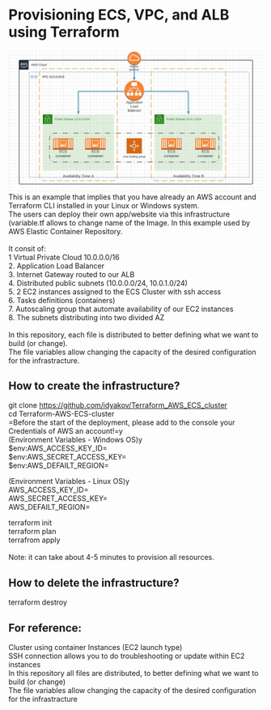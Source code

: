 # Provisioning ECS, VPC,  and ALB using Terraform<br />
![](Diagram_Terraform_ECS.JPG)
<br />
This is an example that implies that you have already an AWS account and Terraform CLI installed in your Linux or Windows system.<br />
The users can deploy their own app/website via this infrastructure (variable.tf allows to change name of the Image. In this example used by AWS Elastic Container Repository.<br />
<br />
It consit of:<br />
1 Virtual Private Cloud 10.0.0.0/16<br />
2. Application Load Balancer<br />
3. Internet Gateway routed to our ALB<br />
4. Distributed public subnets (10.0.0.0/24, 10.0.1.0/24)<br />
5. 2 EC2 instances assigned to the ECS Cluster with ssh access<br />
6. Tasks definitions (containers)<br />
7. Autoscaling group that automate availability of our EC2 instances<br />
8. The subnets distributing into two divided AZ<br />
<br />
In this repository, each file is distributed to better defining what we want to build (or change).<br />
The file variables allow changing the capacity of the desired configuration for the infrastracture.<br />

## How to create the infrastructure?<br />
git clone https://github.com/idyakov/Terraform_AWS_ECS_cluster<br />
cd Terraform-AWS-ECS-cluster<br />
=Before the start of the deployment, please add to the console your Credentials of AWS an account!=y<br />
(Environment Variables - Windows OS)y<br />
$env:AWS_ACCESS_KEY_ID=<br />
$env:AWS_SECRET_ACCESS_KEY=<br />
$env:AWS_DEFAILT_REGION=<br />

(Environment Variables - Linux OS)y<br />
AWS_ACCESS_KEY_ID=<br />
AWS_SECRET_ACCESS_KEY=<br />
AWS_DEFAILT_REGION=<br />

terraform init<br />
terraform plan<br />
terrafrom apply<br />
<br />
Note: it can take about 4-5 minutes to provision all resources.<br />

## How to delete the infrastructure?<br />
terraform destroy<br />

## For reference:<br />
Cluster using container Instances (EC2 launch type)<br />
SSH connection allows you to do troubleshooting or update within EC2 instances<br />
In this repository all files are distributed, to better defining what we want to build (or change)<br />
The file variables allow changing the capacity of the desired configuration for the infrastracture<br />
